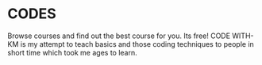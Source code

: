# CODES
Browse courses and find out the best course for you. Its free! CODE WITH-KM is my attempt to teach basics and those coding techniques to people in short time which took me ages to learn.
